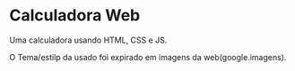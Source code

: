 # Calculadora Web

Uma calculadora usando HTML, CSS e JS.

O Tema/estilp da usado foi expirado em imagens da web(google.imagens).
